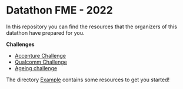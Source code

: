 # Datathon FME - 2022

In this repository you can find the resources that the organizers of this datathon have prepared for you.

**Challenges**
- [Accenture Challenge](/accenture_challenge)
- [Qualcomm Challenge](/qualcomm_challenge)
- [Ageing challenge](/ageing_challenge)

The directory [Example](/example) contains some resources to get you started!
